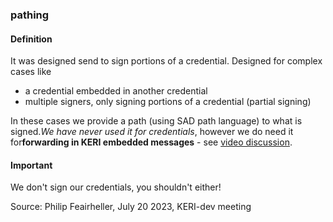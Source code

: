### pathing

<h4>Definition</h4><p>It was designed send to sign portions of a credential. Designed for complex cases like </p><ul><li>a credential embedded in another credential</li><li>multiple signers, only signing portions of a credential (partial signing)</li></ul><p>In these cases we provide a path (using SAD path language) to what is signed.<em>We have never used it for credentials</em>, however we do need it for<strong>forwarding in KERI embedded messages</strong> - see <a href="https://us06web.zoom.us/rec/play/qEL79NTkwi4KHrC7ytfy4pYJySOvjpL_gqMSiTxEBl9uXPaeUSaQdka_65xLKP1yozaakqIlYpIX4Yxc.xN0-4LkaqWOZqDjg?canPlayFromShare=true&from=share_recording_detail&continueMode=true&componentName=rec-play&originRequestUrl=https%3A%2F%2Fus06web.zoom.us%2Frec%2Fshare%2F9RtKAuTNe1417D-4tgdLzmdsrRz63EuaBOysMQU4EZ0ysw4aaZXsIXo1tIRNdzyC.FJhPr84fMxOsGoQN">video discussion</a>.</p><h4>Important</h4><p>We don&#39;t sign our credentials, you shouldn&#39;t either!</p><p>Source: Philip Feairheller, July 20 2023, KERI-dev meeting</p>